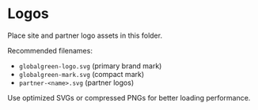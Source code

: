 # Logos

Place site and partner logo assets in this folder.

Recommended filenames:
- `globalgreen-logo.svg` (primary brand mark)
- `globalgreen-mark.svg` (compact mark)
- `partner-<name>.svg` (partner logos)

Use optimized SVGs or compressed PNGs for better loading performance.